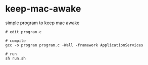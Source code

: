 # keep-mac-awake
simple program to keep mac awake

```
# edit program.c

# compile
gcc -o program program.c -Wall -framework ApplicationServices

# run
sh run.sh
```
